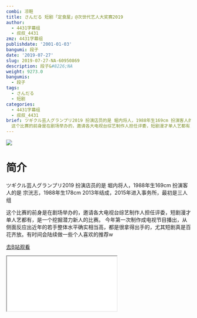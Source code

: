 ```yaml
---
combi: 凉鞋
title: さんだる 短剧「定食屋」@次世代艺人大奖赛2019
author:
  - 4431字幕组
  - 叔叔_4431
zmz: 4431字幕组
publishdate: '2001-01-03'
bangumi: 段子
date: '2019-07-27'
slug: 2019-07-27-NA-60950869
description: 段子&#8226;NA
weight: 9273.0
bangumis:
  - 段子
tags:
  - さんだる
  - 短剧
categories:
  - 4431字幕组
  - 叔叔_4431
brief: ツギクル芸人グランプリ2019 扮演店员的是 堀内将人，1988年生169cm 扮演客人的是 宗洸志，1988年生178cm 2013年结成，2015年进入事务所，最初是三人组
  这个比赛的前身是在剧场举办的，邀请各大电视台综艺制作人担任评委，短剧漫才单人艺都有，是一个挖掘潜力新人的比赛。 今年第一次制作成电视节目播出，从侧面反应出近年的若手整体水平确实相当高，都是很拿得出手的，尤其短剧真是百花齐放。有时间会陆续做一些个人喜欢的推荐w
---
```

![](https://raw.githubusercontent.com/tcgriffith/owaraisite/master/static/tmpimg/c02f3aeb69f6953b95c41b9da286d5cc6d75b66e.jpg.480.jpg)
# 简介  
ツギクル芸人グランプリ2019
扮演店员的是 堀内将人，1988年生169cm 
扮演客人的是 宗洸志，1988年生178cm 
2013年结成，2015年进入事务所，最初是三人组

这个比赛的前身是在剧场举办的，邀请各大电视台综艺制作人担任评委，短剧漫才单人艺都有，是一个挖掘潜力新人的比赛。
今年第一次制作成电视节目播出，从侧面反应出近年的若手整体水平确实相当高，都是很拿得出手的，尤其短剧真是百花齐放。有时间会陆续做一些个人喜欢的推荐w  

[去B站观看](https://www.bilibili.com/video/av60950869/)
<div class ="resp-container"><iframe class="testiframe" src="//player.bilibili.com/player.html?aid=60950869"", scrolling="no", allowfullscreen="true" > </iframe></div> 

